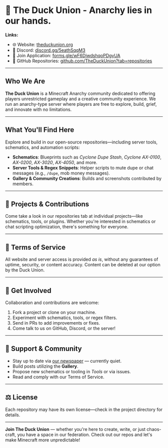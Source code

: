 # 🦆 The Duck Union - Anarchy lies in our hands.

**Links:**

- 🌐 Website: [theduckunion.org](https://theduckunion.org)  
- 💬 Discord: [discord.gg/5eathSqqM3](https://discord.gg/5eathSqqM3)  
- 📝 Join Application: [forms.gle/wF6DjwdshqoPDgyUA](https://forms.gle/wF6DjwdshqoPDgyUA)  
- 📂 GitHub Repositories: [github.com/TheDuckUnion?tab=repositories](https://github.com/TheDuckUnion?tab=repositories)  

---

## Who We Are

**The Duck Union** is a Minecraft Anarchy community dedicated to offering players unrestricted gameplay and a creative community experience. We run an anarchy-type server where players are free to explore, build, grief, and innovate with no limitations.

---

## What You'll Find Here

Explore and build in our open-source repositories—including server tools, schematics, and automation scripts:

- **Schematics**: Blueprints such as *Cyclone Dupe Stash*, *Cyclone AX-0100*, *AX-0200*, *AX-3020*, *AX-4050*, and more.
- **Server Tools & Regex Snippets**: Helper scripts to mute dupe or chat messages (e.g., `/dupe`, mob money messages).
- **Gallery & Community Creations**: Builds and screenshots contributed by members.

---

## 🔧 Projects & Contributions

Come take a look in our repositories tab at individual projects—like schematics, tools, or plugins. Whether you're interested in schematics or chat scripting optimization, there's something for everyone.

---

## 📜 Terms of Service

All website and server access is provided *as is*, without any guarantees of uptime, security, or content accuracy. Content can be deleted at our option by the Duck Union.

---

## 🚀 Get Involved

Collaboration and contributions are welcome:

1. Fork a project or clone on your machine.
2. Experiment with schematics, tools, or regex filters.
3. Send in PRs to add improvements or fixes.
4. Come talk to us on GitHub, Discord, or the server!

---

## 🙌 Support & Community

- Stay up to date via [our newspaper](https://theduckunion.org/newspaper) — currently quiet.
- Build posts utilizing the **Gallery**.
- Propose new schematics or tooling in *Tools* or via issues.
- Read and comply with our Terms of Service.

---

## ⚖️ License

Each repository may have its own license—check in the project directory for details.

---

**Join The Duck Union** — whether you're here to create, write, or just chaos-craft, you have a space in our federation. Check out our repos and let's make Minecraft more unpredictable!
